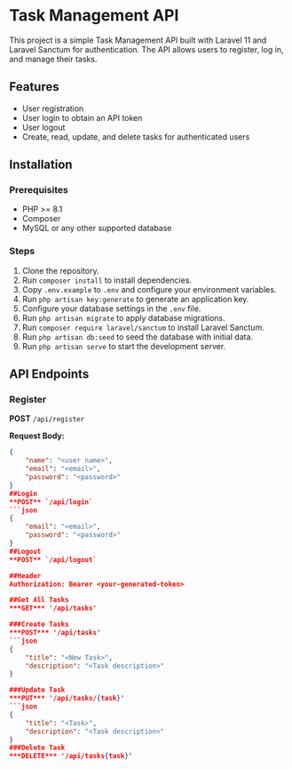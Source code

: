 # Task Management API

This project is a simple Task Management API built with Laravel 11 and Laravel Sanctum for authentication. The API allows users to register, log in, and manage their tasks.

## Features

- User registration
- User login to obtain an API token
- User logout
- Create, read, update, and delete tasks for authenticated users

## Installation

### Prerequisites

- PHP >= 8.1
- Composer
- MySQL or any other supported database

### Steps

1. Clone the repository.
2. Run `composer install` to install dependencies.
3. Copy `.env.example` to `.env` and configure your environment variables.
4. Run `php artisan key:generate` to generate an application key.
5. Configure your database settings in the `.env` file.
6. Run `php artisan migrate` to apply database migrations.
7. Run `composer require laravel/sanctum` to install Laravel Sanctum.
8. Run `php artisan db:seed` to seed the database with initial data.
9. Run `php artisan serve` to start the development server.

## API Endpoints

### Register

**POST** `/api/register`

**Request Body:**
```json
{
    "name": "<user name>",
    "email": "<email>",
    "password": "<password>"
}
##Login
**POST** `/api/login`
```json
{
    "email": "<email>",
    "password": "<password>"
}
##Logout
**POST** `/api/logout`

##Header
Authorization: Bearer <your-generated-token>

##Get All Tasks
***GET*** '/api/tasks'

###Create Tasks
***POST*** '/api/tasks'
```json
{
    "title": "<New Task>",
    "description": "<Task description>"
}

###Update Task
***PUT*** '/api/tasks/{task}'
```json
{
    "title": "<Task>",
    "description": "<Task description>"
}
###Delete Task
***DELETE*** '/api/tasks{task}'
